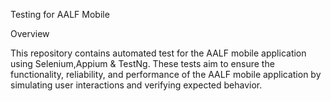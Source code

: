 Testing for AALF Mobile

Overview

This repository contains automated test for the AALF mobile application using Selenium,Appium & TestNg. These tests aim to ensure the functionality, reliability, and performance of the AALF mobile application by simulating user interactions and verifying expected behavior.
